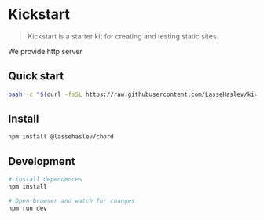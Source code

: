 # Kickstart
> Kickstart is a starter kit for creating and testing static sites.

We provide http server

## Quick start
``` bash
bash -c "$(curl -fsSL https://raw.githubusercontent.com/LasseHaslev/kickstart/master/install.sh)"
```

## Install
``` bash
npm install @lassehaslev/chord
```

## Development
``` bash
# install dependences
npm install

# Open browser and watch for changes
npm run dev
```
